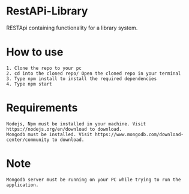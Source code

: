 # RestAPi-Library
RESTApi containing functionality for a library system.


# How to use
```
1. Clone the repo to your pc
2. cd into the cloned repo/ Open the cloned repo in your terminal
3. Type npm install to install the required dependencies
4. Type npm start 
```

# Requirements 

```
Nodejs, Npm must be installed in your machine. Visit https://nodejs.org/en/download to download.
Mongodb must be installed. Visit https://www.mongodb.com/download-center/community to download.
```

# Note

```
Mongodb server must be running on your PC while trying to run the application.


```

